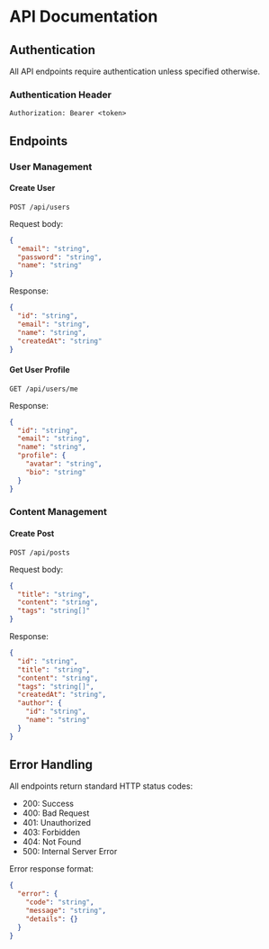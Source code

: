 # API Documentation

## Authentication

All API endpoints require authentication unless specified otherwise.

### Authentication Header

```http
Authorization: Bearer <token>
```

## Endpoints

### User Management

#### Create User

```http
POST /api/users
```

Request body:
```json
{
  "email": "string",
  "password": "string",
  "name": "string"
}
```

Response:
```json
{
  "id": "string",
  "email": "string",
  "name": "string",
  "createdAt": "string"
}
```

#### Get User Profile

```http
GET /api/users/me
```

Response:
```json
{
  "id": "string",
  "email": "string",
  "name": "string",
  "profile": {
    "avatar": "string",
    "bio": "string"
  }
}
```

### Content Management

#### Create Post

```http
POST /api/posts
```

Request body:
```json
{
  "title": "string",
  "content": "string",
  "tags": "string[]"
}
```

Response:
```json
{
  "id": "string",
  "title": "string",
  "content": "string",
  "tags": "string[]",
  "createdAt": "string",
  "author": {
    "id": "string",
    "name": "string"
  }
}
```

## Error Handling

All endpoints return standard HTTP status codes:

- 200: Success
- 400: Bad Request
- 401: Unauthorized
- 403: Forbidden
- 404: Not Found
- 500: Internal Server Error

Error response format:
```json
{
  "error": {
    "code": "string",
    "message": "string",
    "details": {}
  }
}
```